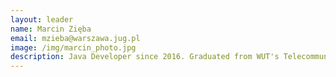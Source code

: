 ```yaml
---
layout: leader
name: Marcin Zięba
email: mzieba@warszawa.jug.pl
image: /img/marcin_photo.jpg
description: Java Developer since 2016. Graduated from WUT's Telecommunications Faculty, but involved in business programming from the very beginning. Fascinated by TDD approach and automation in software development. Currently in a place in career where 'he knows what he does not know' 
---
```

